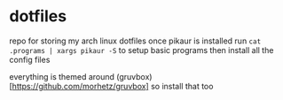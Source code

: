 # dotfiles

repo for storing my arch linux dotfiles
once pikaur is installed run `cat .programs | xargs pikaur -S` to setup basic programs
then install all the config files

everything is themed around (gruvbox)[https://github.com/morhetz/gruvbox] so install that too

